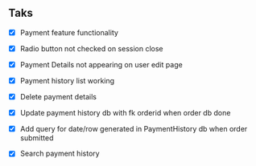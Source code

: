 ## Taks
- [x] Payment feature functionality
- [x] Radio button not checked on session close
- [x] Payment Details not appearing on user edit page
- [x] Payment history list working
- [x] Delete payment details
- [x] Update payment history db with fk orderid when order db done
- [x] Add query for date/row generated in PaymentHistory db when order submitted 
- [x] Search payment history 


